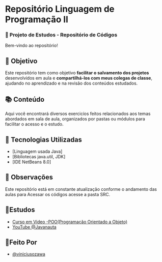
# Repositório Linguagem de Programação II

### 📁 Projeto de Estudos - Repositório de Códigos

Bem-vindo ao repositório! 

## 🎯 Objetivo

Este repositório tem como objetivo **facilitar o salvamento dos projetos** desenvolvidos em aula e **compartilhá-los com meus colegas de classe**, ajudando no aprendizado e na revisão dos conteúdos estudados.

## 📚 Conteúdo

Aqui você encontrará diversos exercicíos feitos relacionados aos temas abordados em sala de aula, organizados por pastas ou módulos para facilitar o acesso e o estudo.

## 🚀 Tecnologias Utilizadas

- [Linguagem usada Java]
- [Bibliotecas java.util, JDK]
- [IDE NetBeans 8.0]

## 📌 Observações

Este repositório está em constante atualização conforme o andamento das aulas para Acessar os códigos acesse a pasta SRC.



## 🤡Estudos

 - [Curso em Video -POO(Programação Orientado a Objeto)](https://www.cursoemvideo.com/curso/java-poo/)
 - [YouTube @Javanauta](https://www.youtube.com/@javanauta)



## 👀Feito Por

- [@viniciusozawa](https://www.github.com/viniciusozawa)

